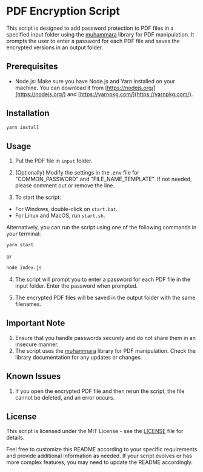 # PDF Encryption Script

This script is designed to add password protection to PDF files in a specified input folder using the [muhammara](https://github.com/julianhille/Muhammarajs) library for PDF manipulation. It prompts the user to enter a password for each PDF file and saves the encrypted versions in an output folder.

## Prerequisites

- Node.js: Make sure you have Node.js and Yarn installed on your machine. You can download it from [https://nodejs.org/](https://nodejs.org/) and [https://yarnpkg.com/](https://yarnpkg.com/).

## Installation

``` bash
yarn install
```

## Usage

1. Put the PDF file in `input` folder.

2. (Optionally) Modify the settings in the .env file for "COMMON_PASSWORD" and "FILE_NAME_TEMPLATE". If not needed, please comment out or remove the line.

3. To start the script:

  - For Windows, double-click on `start.bat`.
  - For Linux and MacOS, run `start.sh`.

  Alternatively, you can run the script using one of the following commands in your terminal:

``` bash
yarn start
```

or

``` bash
node index.js
```

4. The script will prompt you to enter a password for each PDF file in the input folder. Enter the password when prompted.

5. The encrypted PDF files will be saved in the output folder with the same filenames.

## Important Note

1. Ensure that you handle passwords securely and do not share them in an insecure manner.
2. The script uses the [muhammara](https://www.npmjs.com/package/muhammara) library for PDF manipulation. Check the library documentation for any updates or changes.

## Known Issues

1. If you open the encrypted PDF file and then rerun the script, the file cannot be deleted, and an error occurs.

## License
This script is licensed under the MIT License - see the [LICENSE](LICENSE) file for details.

Feel free to customize this README according to your specific requirements and provide additional information as needed. If your script evolves or has more complex features, you may need to update the README accordingly.
